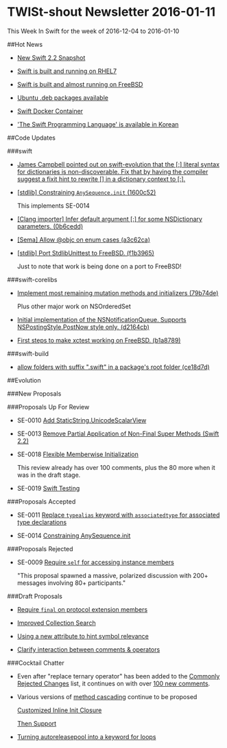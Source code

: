 # TWISt-shout Newsletter 2016-01-11
This Week In Swift for the week of 2016-12-04 to 2016-01-10

##Hot News

* [New Swift 2.2 Snapshot](https://lists.swift.org/pipermail/swift-dev/Week-of-Mon-20160104/000719.html)

* [Swift is built and running on RHEL7](https://lists.swift.org/pipermail/swift-dev/Week-of-Mon-20151221/000564.html)

* [Swift is built and almost running on FreeBSD](https://lists.swift.org/pipermail/swift-dev/Week-of-Mon-20160104/000734.html)

* [Ubuntu .deb packages available](https://lists.swift.org/pipermail/swift-dev/Week-of-Mon-20151228/000640.html)

* [Swift Docker Container](https://lists.swift.org/pipermail/swift-dev/Week-of-Mon-20151228/000577.html)

* ['The Swift Programming Language' is available in Korean](https://lists.swift.org/pipermail/swift-dev/Week-of-Mon-20160104/000727.html)

##Code Updates

###swift

* [James Campbell pointed out on swift-evolution that the [:] literal syntax for dictionaries is non-discoverable. Fix that by having the compiler suggest a fixit hint to rewrite [] in a dictionary context to [:].](https://github.com/apple/swift/commit/3f197144795e222459457e4096d846b378af43d1)

* [[stdlib] Constraining `AnySequence.init` (1600c52)](https://github.com/apple/swift/commit/1600c528226bd87d6ebbbe56e76d0dc614388e02)

  This implements SE-0014
  
* [[Clang importer] Infer default argument [:] for some NSDictionary parameters. (0b6cedd)](https://github.com/apple/swift/commit/0b6cedd961dda1acbf764e83f5c3f4969e7d627c)

* [[Sema] Allow @objc on enum cases (a3c62ca)](https://github.com/apple/swift/commit/a3c62ca72f48b55e3d2f1b2c403b6165417e19c2)

* [[stdlib] Port StdlibUnittest to FreeBSD. (f1b3965)](https://github.com/apple/swift/commit/f1b3965586cd1134fd5b3bc532a24e762c862c74)

  Just to note that work is being done on a port to FreeBSD!
  
###swift-corelibs

* [Implement most remaining mutation methods and initializers (79b74de)](https://github.com/apple/swift-corelibs-foundation/commit/79b74de4f4039a66eb0e86bac1ca5420cf99dda7)

  Plus other major work on NSOrderedSet
  
* [Initial implementation of the NSNotificationQueue. Supports NSPostingStyle.PostNow style only. (d2164cb)](https://github.com/apple/swift-corelibs-foundation/commit/d2164cb8ed3144605669870ccc9ed912e4698089)

* [First steps to make xctest working on FreeBSD. (b1a8789)](https://github.com/apple/swift-corelibs-xctest/commit/b1a878940d753f007d70281a680363a1d4166cee)

###swift-build

* [allow folders with suffix ".swift" in a package's root folder (ce18d7d)](https://github.com/apple/swift-package-manager/commit/ce18d7de01288931c3c167fe22bc97d3c4431c98)

##Evolution

###New Proposals

###Proposals Up For Review

* SE-0010 [Add StaticString.UnicodeScalarView](https://github.com/apple/swift-evolution/blob/master/proposals/0010-add-staticstring-unicodescalarview.md)

* SE-0013 [Remove Partial Application of Non-Final Super Methods (Swift 2.2)](https://github.com/apple/swift-evolution/blob/master/proposals/0013-remove-partial-application-super.md)

* SE-0018 [Flexible Memberwise Initialization](https://github.com/apple/swift-evolution/blob/master/proposals/0018-flexible-memberwise-initialization.md)

  This review already has over 100 comments, plus the 80 more when it was in the draft stage.

* SE-0019 [Swift Testing](https://github.com/apple/swift-evolution/blob/master/proposals/0019-package-manager-testing.md)

###Proposals Accepted

* SE-0011 [Replace `typealias` keyword with `associatedtype` for associated type declarations](https://github.com/apple/swift-evolution/blob/master/proposals/0011-replace-typealias-associated.md)

* SE-0014 [Constraining AnySequence.init](https://github.com/apple/swift-evolution/blob/master/proposals/0014-constrained-AnySequence.md)

###Proposals Rejected

* SE-0009 [Require `self` for accessing instance members](https://github.com/apple/swift-evolution/blob/master/proposals/0009-require-self-for-accessing-instance-members.md)

  "This proposal spawned a massive, polarized discussion with 200+ messages involving 80+ participants."
  
###Draft Proposals

* [Require `final` on protocol extension members](https://github.com/brentdax/swift-evolution/blob/final-protocol-methods/proposals/0000-require-final-on-protocol-extension-methods.md)

* [Improved Collection Search](https://gist.github.com/regexident/2b7531bd748f57679671)

* [Using a new attribute to hint symbol relevance](https://gist.github.com/zneak/e53494c38bb3739201ac)

* [Clarify interaction between comments & operators](https://github.com/jder/swift-evolution/blob/comments-and-operators/proposals/0000-clarify-comments-and-operators.md)

###Cocktail Chatter

* Even after "replace ternary operator" has been added to the [Commonly Rejected Changes](https://github.com/apple/swift-evolution/blob/master/commonly_proposed.md) list, it continues on with over [100 new comments](https://lists.swift.org/pipermail/swift-evolution/Week-of-Mon-20160104/005479.html).

* Various versions of [method cascading](https://gist.github.com/erica/6794d48d917e2084d6ed) continue to be proposed
  
  [Customized Inline Init Closure](https://lists.swift.org/pipermail/swift-evolution/Week-of-Mon-20151228/005122.html)
  
  [Then Support](https://lists.swift.org/pipermail/swift-evolution/Week-of-Mon-20160104/005230.html)
  
* [Turning autoreleasepool into a keyword for loops](https://lists.swift.org/pipermail/swift-evolution/Week-of-Mon-20160104/005971.html)


